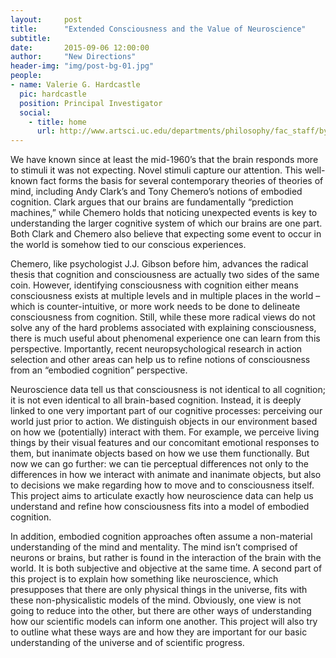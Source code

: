 ```yaml
---
layout:     post
title:      "Extended Consciousness and the Value of Neuroscience"
subtitle:   
date:       2015-09-06 12:00:00
author:     "New Directions"
header-img: "img/post-bg-01.jpg"
people:
- name: Valerie G. Hardcastle
  pic: hardcastle
  position: Principal Investigator
  social:
    - title: home
      url: http://www.artsci.uc.edu/departments/philosophy/fac_staff/byDeptMembers.html?eid=hardcave
---
```


We have known since at least the mid-1960’s that the brain responds more to stimuli it was not expecting. Novel stimuli capture our attention. This well-known fact forms the basis for several contemporary theories of theories of mind, including Andy Clark’s and Tony Chemero’s notions of embodied cognition. Clark argues that our brains are fundamentally “prediction machines,” while Chemero holds that noticing unexpected events is key to understanding the larger cognitive system of which our brains are one part. Both Clark and Chemero also believe that expecting some event to occur in the world is somehow tied to our conscious experiences.

Chemero, like psychologist J.J. Gibson before him, advances the radical thesis that cognition and consciousness are actually two sides of the same coin. However, identifying consciousness with cognition either means consciousness exists at multiple levels and in multiple places in the world – which is counter-intuitive, or more work needs to be done to delineate consciousness from cognition. Still, while these more radical views do not solve any of the hard problems associated with explaining consciousness, there is much useful about phenomenal experience one can learn from this perspective. Importantly, recent neuropsychological research in action selection and other areas can help us to refine notions of consciousness from an “embodied cognition” perspective.

Neuroscience data tell us that consciousness is not identical to all cognition; it is not even identical to all brain-based cognition. Instead, it is deeply linked to one very important part of our cognitive processes: perceiving our world just prior to action. We distinguish objects in our environment based on how we (potentially) interact with them. For example, we perceive living things by their visual features and our concomitant emotional responses to them, but inanimate objects based on how we use them functionally. But now we can go further: we can tie perceptual differences not only to the differences in how we interact with animate and inanimate objects, but also to decisions we make regarding how to move and to consciousness itself. This project aims to articulate exactly how neuroscience data can help us understand and refine how consciousness fits into a model of embodied cognition.

In addition, embodied cognition approaches often assume a non-material understanding of the mind and mentality. The mind isn’t comprised of neurons or brains, but rather is found in the interaction of the brain with the world. It is both subjective and objective at the same time. A second part of this project is to explain how something like neuroscience, which presupposes that there are only physical things in the universe, fits with these non-physicalistic models of the mind. Obviously, one view is not going to reduce into the other, but there are other ways of understanding how our scientific models can inform one another. This project will also try to outline what these ways are and how they are important for our basic understanding of the universe and of scientific progress.
